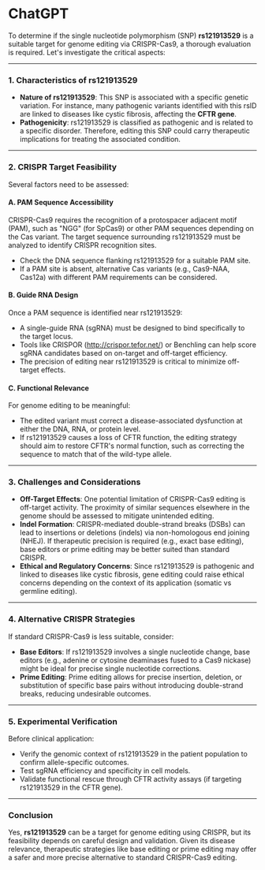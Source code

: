 # ChatGPT

To determine if the single nucleotide polymorphism (SNP) **rs121913529** is a suitable target for genome editing via CRISPR-Cas9, a thorough evaluation is required. Let's investigate the critical aspects:

---

### **1. Characteristics of rs121913529**

- **Nature of rs121913529**: This SNP is associated with a specific genetic variation. For instance, many pathogenic variants identified with this rsID are linked to diseases like cystic fibrosis, affecting the **CFTR gene**.
- **Pathogenicity**: rs121913529 is classified as pathogenic and is related to a specific disorder. Therefore, editing this SNP could carry therapeutic implications for treating the associated condition.

---

### **2. CRISPR Target Feasibility**

Several factors need to be assessed:

#### **A. PAM Sequence Accessibility**
CRISPR-Cas9 requires the recognition of a protospacer adjacent motif (PAM), such as "NGG" (for SpCas9) or other PAM sequences depending on the Cas variant. The target sequence surrounding rs121913529 must be analyzed to identify CRISPR recognition sites.

- Check the DNA sequence flanking rs121913529 for a suitable PAM site.
- If a PAM site is absent, alternative Cas variants (e.g., Cas9-NAA, Cas12a) with different PAM requirements can be considered.

#### **B. Guide RNA Design**
Once a PAM sequence is identified near rs121913529:
- A single-guide RNA (sgRNA) must be designed to bind specifically to the target locus.
- Tools like CRISPOR (http://crispor.tefor.net/) or Benchling can help score sgRNA candidates based on on-target and off-target efficiency.
- The precision of editing near rs121913529 is critical to minimize off-target effects.

#### **C. Functional Relevance**
For genome editing to be meaningful:
- The edited variant must correct a disease-associated dysfunction at either the DNA, RNA, or protein level.
- If rs121913529 causes a loss of CFTR function, the editing strategy should aim to restore CFTR's normal function, such as correcting the sequence to match that of the wild-type allele.

---

### **3. Challenges and Considerations**

- **Off-Target Effects**: One potential limitation of CRISPR-Cas9 editing is off-target activity. The proximity of similar sequences elsewhere in the genome should be assessed to mitigate unintended editing.
- **Indel Formation**: CRISPR-mediated double-strand breaks (DSBs) can lead to insertions or deletions (indels) via non-homologous end joining (NHEJ). If therapeutic precision is required (e.g., exact base editing), base editors or prime editing may be better suited than standard CRISPR.
- **Ethical and Regulatory Concerns**: Since rs121913529 is pathogenic and linked to diseases like cystic fibrosis, gene editing could raise ethical concerns depending on the context of its application (somatic vs germline editing).

---

### **4. Alternative CRISPR Strategies**

If standard CRISPR-Cas9 is less suitable, consider:

- **Base Editors**: If rs121913529 involves a single nucleotide change, base editors (e.g., adenine or cytosine deaminases fused to a Cas9 nickase) might be ideal for precise single nucleotide corrections.
- **Prime Editing**: Prime editing allows for precise insertion, deletion, or substitution of specific base pairs without introducing double-strand breaks, reducing undesirable outcomes.

---

### **5. Experimental Verification**
Before clinical application:
- Verify the genomic context of rs121913529 in the patient population to confirm allele-specific outcomes.
- Test sgRNA efficiency and specificity in cell models.
- Validate functional rescue through CFTR activity assays (if targeting rs121913529 in the CFTR gene).

---

### **Conclusion**
Yes, **rs121913529** can be a target for genome editing using CRISPR, but its feasibility depends on careful design and validation. Given its disease relevance, therapeutic strategies like base editing or prime editing may offer a safer and more precise alternative to standard CRISPR-Cas9 editing.